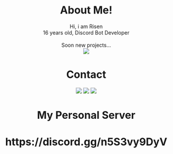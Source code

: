 <div align="center">
  <h1>About Me!</h1>
Hi, i am Risen<br>
16 years old, Discord Bot Developer<br><br>
Soon new projects...

  <br>
    <img src="https://github-readme-stats.vercel.app/api?username=risenjs"> 
  
  <h1>Contact</h1>
  <a href="https://discord.com/users/850128679819804674" target="_blank"><img src="https://shields.io/badge/DISCORD-111111.svg?&style=for-the-badge&logo=discord"></a>
  <a href="https://www.instagram.com/yusuffzm/" target="_blank"><img src="https://shields.io/badge/Instagram-111111.svg?&style=for-the-badge&logo=instagram"></a>
  <a href="https://github.com/risenjs" target="_blank"><img src="https://shields.io/badge/GITHUB-111111.svg?&style=for-the-badge&logo=github"></a>
  
  <h1> My Personal Server <h1> 
https://discord.gg/n5S3vy9DyV<br><br>

</div>
